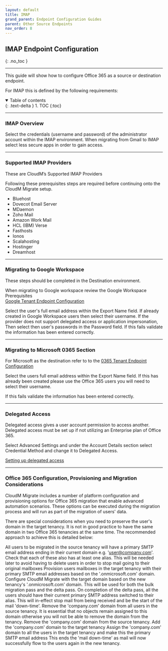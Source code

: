 ```yaml
---
layout: default
title: IMAP
grand_parent: Endpoint Configuration Guides
parent: Other Source Endpoints
nav_order: 8
---
```


## IMAP Endpoint Configuration
{: .no_toc }

---

This guide will show how to configure Office 365 as a source or destination endpoint. 

For IMAP this is defined by the following requirements:

<a name="top"></a>
<details open markdown="block">
  <summary>
    Table of contents
  </summary>
  {: .text-delta }
1. TOC
{:toc}
</details>

---

### IMAP Overview

Select the credentials (username and password) of the administrator account within the IMAP environment. 
When migrating from Gmail to IMAP select less secure apps in order to gain access.

---

### Supported IMAP Providers
These are CloudM’s Supported IMAP Providers 

Following these prerequisites steps are required before continuing onto the CloudM Migrate setup.

-	Bluehost
-	Dovecot Email Server
-	MDaemon
-	Zoho Mail
-	Amazon Work Mail
-	HCL (IBM) Verse
-	Fasthosts
-	Ionos
-	Scalahosting
-	Hostinger
-	Dreamhost

---

### Migrating to Google Workspace

These steps should be completed in the Destination environment.

When migrating to Google workspace review the Google Workspace Prerequisites  
<a href="https://cloudm-migrate.github.io/documentation/Endpoint-Configuration-Guides/GoogleTenant.html">Google Tenant Endpoint Configuration</a>

Select the user's full email address within the Export Name field. If already created in Google Workspace users then select their username.
If the provider does not support delegated access or application impersonation, Then select then user's passwords in the Password field.
If this fails validate the information has been entered correctly.

---

### Migrating to Microsoft 0365 Section

For Microsoft as the destination refer to to the <a href="https://cloudm-migrate.github.io/documentation/Endpoint-Configuration-Guides/O365Tenant.html">0365 Tenant Endpoint Configuration</a>

Select the users full email address within the Export Name field. If this has already been created please use the Office 365 users you will need to select their username.

If this fails validate the information has been entered correctly.

---

### Delegated Access 

Delegated access gives a user account permission to access another. Delegated access must be set up if not utilizing an Enterprise plan of Office 365. 

Select Advanced Settings and under the Account Details section select Credential Method and change it to Delegated Access.

<a href="https://support.microsoft.com/en-us/office/allow-someone-else-to-manage-your-mail-and-calendar-41c40c04-3bd1-4d22-963a-28eafec25926.html#">Setting up delegated access</a>

---
  
### Office 365 Configuration, Provisioning and Migration Considerations
  
CloudM Migrate includes a number of platform configuration and provisioning options for Office 365 migration that enable advanced automation scenarios. These options can be executed during the migration process and will run as part of the migration of users' data. 

There are special considerations when you need to preserve the user's domain in the target tenancy. It is not in good practice to have the same domain in two Office 365 tenancies at the same time. The recommended approach to achieve this is detailed below:

All users to be migrated in the source tenancy will have a primary SMTP email address ending in their current domain e.g. 'user@company.com'. 
Check that each of these also has at least one alias. This will be needed later to avoid having to delete users in order to stop mail going to their original mailboxes Provision users mailboxes in the target tenancy with their primary SMTP email addresses based on the '.onmicrosoft.com' domain.
Configure CloudM Migrate with the target domain based on the new tenancy's '.onmicrosoft.com' domain. This will be used for both the bulk migration pass and the delta pass.
  On completion of the delta pass, all the users should have their current primary SMTP address switched to their alias. This will in-effect stop mail from being received and be the start of the mail 'down-time'.
Remove the 'company.com' domain from all users in the source tenancy. It is essential that no objects remain assigned to this domain otherwise you will not be able to remove the domain from the tenancy.
Remove the 'company.com' domain from the source tenancy.
Add the 'company.com' domain to the target tenancy
Assign the 'company.com' domain to all the users in the target tenancy and make this the primary SMTP email address
This ends the 'mail down-time' as mail will now successfully flow to the users again in the new tenancy.
